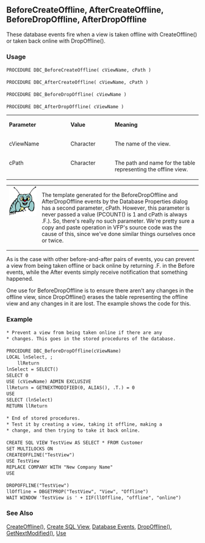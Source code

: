 ## BeforeCreateOffline, AfterCreateOffline, BeforeDropOffline, AfterDropOffline

These database events fire when a view is taken offline with CreateOffline() or taken back online with DropOffline().

### Usage

```foxpro
PROCEDURE DBC_BeforeCreateOffline( cViewName, cPath )

PROCEDURE DBC_AfterCreateOffline( cViewName, cPath )

PROCEDURE DBC_BeforeDropOffline( cViewName )

PROCEDURE DBC_AfterDropOffline( cViewName )
```
<table>
<tr>
  <td width="32%" valign="top">
  <p><b>Parameter</b></p>
  </td>
  <td width="23%" valign="top">
  <p><b>Value</b></p>
  </td>
  <td width="45%" valign="top">
  <p><b>Meaning</b></p>
  </td>
 </tr>
<tr>
  <td width="32%" valign="top">
  <p>cViewName</p>
  </td>
  <td width="23%" valign="top">
  <p>Character</p>
  </td>
  <td width="45%" valign="top">
  <p>The name of the view.</p>
  </td>
 </tr>
<tr>
  <td width="32%" valign="top">
  <p>cPath</p>
  </td>
  <td width="23%" valign="top">
  <p>Character</p>
  </td>
  <td width="45%" valign="top">
  <p>The path and name for the table representing the offline view.</p>
  </td>
 </tr>
</table>

<table>
<tr>
  <td width="17%" valign="top">
<img width="95" height="77" src="bug.gif">
  </td>
  <td width="83%">
  <p>The template generated for the BeforeDropOffline and AfterDropOffline events by the Database Properties dialog has a second parameter, cPath. However, this parameter is never passed a value (PCOUNT() is 1 and cPath is always .F.). So, there's really no such parameter. We're pretty sure a copy and paste operation in VFP's source code was the cause of this, since we've done similar things ourselves once or twice.</p>
  </td>
 </tr>
</table>

As is the case with other before-and-after pairs of events, you can prevent a view from being taken offline or back online by returning .F. in the Before events, while the After events simply receive notification that something happened.

One use for BeforeDropOffline is to ensure there aren't any changes in the offline view, since DropOffline() erases the table representing the offline view and any changes in it are lost. The example shows the code for this.

### Example

```foxpro
* Prevent a view from being taken online if there are any
* changes. This goes in the stored procedures of the database.

PROCEDURE DBC_BeforeDropOffline(cViewName)
LOCAL lnSelect, ;
    llReturn
lnSelect = SELECT()
SELECT 0
USE (cViewName) ADMIN EXCLUSIVE
llReturn = GETNEXTMODIFIED(0, ALIAS(), .T.) = 0
USE
SELECT (lnSelect)
RETURN llReturn

* End of stored procedures.
* Test it by creating a view, taking it offline, making a
* change, and then trying to take it back online.

CREATE SQL VIEW TestView AS SELECT * FROM Customer
SET MULTILOCKS ON
CREATEOFFLINE("TestView")
USE TestView
REPLACE COMPANY WITH "New Company Name"
USE

DROPOFFLINE("TestView")
llOffline = DBGETPROP("TestView", "View", "Offline")
WAIT WINDOW 'TestView is ' + IIF(llOffline, "offline", "online")
```
### See Also

[CreateOffline()](s4g678.md), [Create SQL View](s4g353.md), [Database Events](s4g900.md), [DropOffline()](s4g678.md), [GetNextModified()](s4g502.md), [Use](s4g424.md)